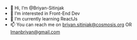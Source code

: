 - 👋 Hi, I’m @Briyan-Sitinjak
- 👀 I’m interested in Front-End Dev
- 🌱 I’m currently learning ReactJs
- 📫 You can reach me on briyan.sitinjak@cosmosis.org OR Imanbriyan@gmail.com

<!---
Briyan-Sitinjak/Briyan-Sitinjak is a ✨ special ✨ repository because its `README.md` (this file) appears on your GitHub profile.
You can click the Preview link to take a look at your changes.
--->
